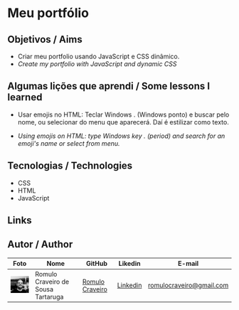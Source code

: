 # Meu portfólio

## Objetivos / Aims

* Criar meu portfolio usando JavaScript e CSS dinâmico.
* <i> Create my portfolio with JavaScript and dynamic CSS</i>


## Algumas lições que aprendi / Some lessons I learned

* Usar emojis no HTML: Teclar Windows  .  (Windows ponto) e buscar pelo nome, ou selecionar do menu que aparecerá. Daí é estilizar como texto.

* _Using emojis on HTML: type Windows key . (period) and search for an emoji's name or select from menu._


  
## Tecnologias / Technologies

* CSS
* HTML
* JavaScript

## Links 




## Autor / Author

| Foto                                                   | Nome                               | GitHub                                               | Likedin                                                 | E-mail                   |
| ------------------------------------------------------ | ---------------------------------- | ---------------------------------------------------- | ------------------------------------------------------- | ------------------------ |
| <img src="./assets/fotogit.jpeg" width="100px"> | Romulo Craveiro de Sousa Tartaruga | [Romulo Craveiro](https://github.com/romulocraveiro) | [Linkedin](https://www.linkedin.com/in/romulocraveiro/) | romulocraveiro@gmail.com |
